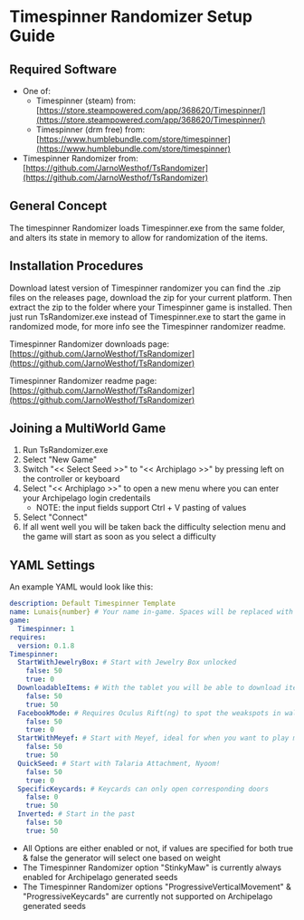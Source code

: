 # Timespinner Randomizer Setup Guide

## Required Software

- One of:
  - Timespinner (steam) from: [https://store.steampowered.com/app/368620/Timespinner/](https://store.steampowered.com/app/368620/Timespinner/)
  - Timespinner (drm free) from: [https://www.humblebundle.com/store/timespinner](https://www.humblebundle.com/store/timespinner)
- Timespinner Randomizer from: [https://github.com/JarnoWesthof/TsRandomizer](https://github.com/JarnoWesthof/TsRandomizer)

## General Concept

The timespinner Randomizer loads Timespinner.exe from the same folder, and alters its state in memory to allow for randomization of the items.

## Installation Procedures

Download latest version of Timespinner randomizer you can find the .zip files on the releases page, download the zip for your current platform. Then extract the zip to the folder where your Timespinner game is installed. Then just run TsRandomizer.exe instead of Timespinner.exe to start the game in randomized mode, for more info see the Timespinner randomizer readme.

Timespinner Randomizer downloads page: [https://github.com/JarnoWesthof/TsRandomizer](https://github.com/JarnoWesthof/TsRandomizer)

Timespinner Randomizer readme page: [https://github.com/JarnoWesthof/TsRandomizer](https://github.com/JarnoWesthof/TsRandomizer)
    
## Joining a MultiWorld Game

1. Run TsRandomizer.exe
2. Select "New Game"
3. Switch "<< Select Seed >>" to "<< Archiplago >>" by pressing left on the controller or keyboard 
4. Select "<< Archiplago >>" to open a new menu where you can enter your Archipelago login credentails
	* NOTE: the input fields support Ctrl + V pasting of values
5. Select "Connect"
6. If all went well you will be taken back the difficulty selection menu and the game will start as soon as you select a difficulty

## YAML Settings
An example YAML would look like this:
```yaml
description: Default Timespinner Template
name: Lunais{number} # Your name in-game. Spaces will be replaced with underscores and there is a 16 character limit
game:
  Timespinner: 1
requires:
  version: 0.1.8
Timespinner:
  StartWithJewelryBox: # Start with Jewelry Box unlocked
    false: 50
    true: 0
  DownloadableItems: # With the tablet you will be able to download items at terminals
    false: 50
    true: 50
  FacebookMode: # Requires Oculus Rift(ng) to spot the weakspots in walls and floors
    false: 50
    true: 0
  StartWithMeyef: # Start with Meyef, ideal for when you want to play multiplayer
    false: 50
    true: 50
  QuickSeed: # Start with Talaria Attachment, Nyoom!
    false: 50
    true: 0
  SpecificKeycards: # Keycards can only open corresponding doors
    false: 0
    true: 50
  Inverted: # Start in the past
    false: 50
    true: 50
```
* All Options are either enabled or not, if values are specified for both true & false the generator will select one based on weight
* The Timespinner Randomizer option "StinkyMaw" is currently always enabled for Archipelago generated seeds
* The Timespinner Randomizer options "ProgressiveVerticalMovement" & "ProgressiveKeycards" are currently not supported on Archipelago generated seeds
